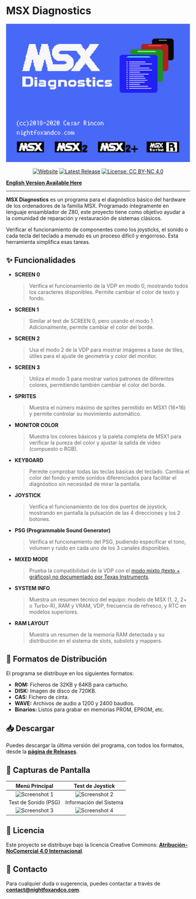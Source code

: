 # MSX Diagnostics

![MSX Diagnostics Screenshot](https://github.com/knightfox75/msx_diagnostics/blob/master/media/scr_shot_01.png)

<div align="center">

[![Website](https://img.shields.io/badge/Website-msx--diagnostics.nightfoxandco.com-blue?style=for-the-badge&logo=)](https://msx-diagnostics.nightfoxandco.com)
[![Latest Release](https://img.shields.io/github/v/release/knightfox75/msx_diagnostics?style=for-the-badge&logo=github)](https://github.com/knightfox75/msx_diagnostics/releases/latest)
[![License: CC BY-NC 4.0](https://img.shields.io/badge/Licencia-CC_BY--NC_4.0-orange.svg?style=for-the-badge)](https://creativecommons.org/licenses/by-nc/4.0/)

</div>

**[English Version Available Here](README_en.md)**

---

**MSX Diagnostics** es un programa para el diagnóstico básico del hardware de los ordenadores de la familia MSX. Programado íntegramente en lenguaje ensamblador de Z80, este proyecto tiene como objetivo ayudar a la comunidad de reparación y restauración de sistemas clásicos.

Verificar el funcionamiento de componentes como los joysticks, el sonido o cada tecla del teclado a menudo es un proceso difícil y engorroso. Esta herramienta simplifica esas tareas.

## ✨ Funcionalidades

*   **SCREEN 0**
    > Verifica el funcionamiento de la VDP en modo 0, mostrando todos los caracteres disponibles. Permite cambiar el color de texto y fondo.

*   **SCREEN 1**
    > Similar al test de SCREEN 0, pero usando el modo 1. Adicionalmente, permite cambiar el color del borde.

*   **SCREEN 2**
    > Usa el modo 2 de la VDP para mostrar imágenes a base de tiles, útiles para el ajuste de geometría y color del monitor.

*   **SCREEN 3**
    > Utiliza el modo 3 para mostrar varios patrones de diferentes colores, permitiendo también cambiar el color del borde.

*   **SPRITES**
    > Muestra el número máximo de sprites permitido en MSX1 (16×16) y permite controlar su movimiento automático.

*   **MONITOR COLOR**
    > Muestra los colores básicos y la paleta completa de MSX1 para verificar la pureza del color y ajustar la salida de vídeo (compuesto o RGB).

*   **KEYBOARD**
    > Permite comprobar todas las teclas básicas del teclado. Cambia el color del fondo y emite sonidos diferenciados para facilitar el diagnóstico sin necesidad de mirar la pantalla.

*   **JOYSTICK**
    > Verifica el funcionamiento de los dos puertos de joystick, mostrando en pantalla la pulsación de las 4 direcciones y los 2 botones.

*   **PSG (Programmable Sound Generator)**
    > Verifica el funcionamiento del PSG, pudiendo especificar el tono, volumen y ruido en cada uno de los 3 canales disponibles.

*   **MIXED MODE**
    > Prueba la compatibilidad de la VDP con el [modo mixto (texto + gráficos) no documentado por Texas Instruments](https://en.wikipedia.org/wiki/Texas_Instruments_TMS9918#Undocumented).

*   **SYSTEM INFO**
    > Muestra un resumen técnico del equipo: modelo de MSX (1, 2, 2+ o Turbo-R), RAM y VRAM, VDP, frecuencia de refresco, y RTC en modelos superiores.

*   **RAM LAYOUT**
    > Muestra un resumen de la memoria RAM detectada y su distribución en el sistema de slots, subslots y mappers.

## 💾 Formatos de Distribución

El programa se distribuye en los siguientes formatos:
*   **ROM:** Ficheros de 32KB y 64KB para cartucho.
*   **DISK:** Imagen de disco de 720KB.
*   **CAS:** Fichero de cinta.
*   **WAVE:** Archivos de audio a 1200 y 2400 baudios.
*   **Binarios:** Listos para grabar en memorias PROM, EPROM, etc.

## 📥 Descargar

Puedes descargar la última versión del programa, con todos los formatos, desde la **[página de Releases](https://github.com/knightfox75/msx_diagnostics/releases/latest)**.

## 📸 Capturas de Pantalla

| Menú Principal | Test de Joystick |
| :---: | :---: |
| ![Screenshot 1](https://msx-diagnostics.nightfoxandco.com/images/scr_shot_02.png) | ![Screenshot 2](https://msx-diagnostics.nightfoxandco.com/images/scr_shot_04.png) |
| Test de Sonido (PSG) | Información del Sistema |
| ![Screenshot 3](https://msx-diagnostics.nightfoxandco.com/images/scr_shot_05.png) | ![Screenshot 4](https://msx-diagnostics.nightfoxandco.com/images/scr_shot_06.png) |

## 📜 Licencia

Este proyecto se distribuye bajo la licencia Creative Commons: **[Atribución-NoComercial 4.0 Internacional](https://creativecommons.org/licenses/by-nc/4.0/)**.

## 📧 Contacto

Para cualquier duda o sugerencia, puedes contactar a través de **contact@nightfoxandco.com**.
